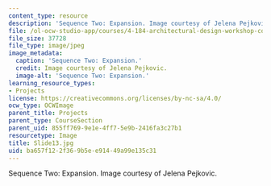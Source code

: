 ```yaml
---
content_type: resource
description: 'Sequence Two: Expansion. Image courtesy of Jelena Pejkovic.'
file: /ol-ocw-studio-app/courses/4-184-architectural-design-workshop-collage-method-and-form-spring-2004/ba657f122f369b5ee91449a99e135c31_Slide13.jpg
file_size: 37728
file_type: image/jpeg
image_metadata:
  caption: 'Sequence Two: Expansion.'
  credit: Image courtesy of Jelena Pejkovic.
  image-alt: 'Sequence Two: Expansion.'
learning_resource_types:
- Projects
license: https://creativecommons.org/licenses/by-nc-sa/4.0/
ocw_type: OCWImage
parent_title: Projects
parent_type: CourseSection
parent_uid: 855ff769-9e1e-4ff7-5e9b-2416fa3c27b1
resourcetype: Image
title: Slide13.jpg
uid: ba657f12-2f36-9b5e-e914-49a99e135c31
---
```

Sequence Two: Expansion. Image courtesy of Jelena Pejkovic.